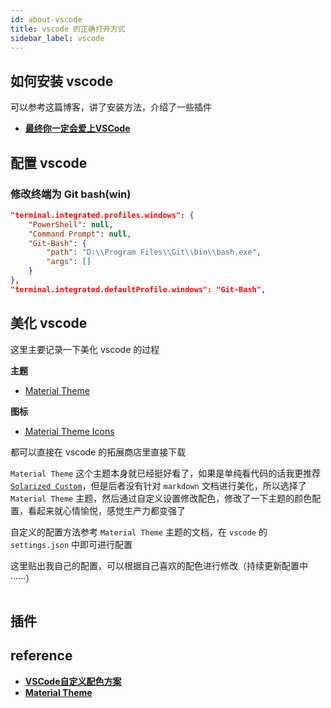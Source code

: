 ```yaml
---
id: about-vscode
title: vscode 的正确打开方式
sidebar_label: vscode
---
```


## 如何安装 vscode
可以参考这篇博客，讲了安装方法，介绍了一些插件
- **[最终你一定会爱上VSCode](https://sinnammanyo.cn/VSCode-config/)**

## 配置 vscode

### 修改终端为 Git bash(win)
``` json
"terminal.integrated.profiles.windows": {
    "PowerShell": null,
    "Command Prompt": null,
    "Git-Bash": {
        "path": "D:\\Program Files\\Git\\bin\\bash.exe",
        "args": []
    }
},
"terminal.integrated.defaultProfile.windows": "Git-Bash",
```

## 美化 vscode
这里主要记录一下美化 vscode 的过程

**主题**
- [Material Theme](https://marketplace.visualstudio.com/items?itemName=Equinusocio.vsc-material-theme)

**图标**
- [Material Theme Icons](https://marketplace.visualstudio.com/items?itemName=Equinusocio.vsc-material-theme-icons)

都可以直接在 vscode 的拓展商店里直接下载

`Material Theme` 这个主题本身就已经挺好看了，如果是单纯看代码的话我更推荐 [`Solarized Custom`](https://marketplace.visualstudio.com/items?itemName=bbrakenhoff.solarized-light-custom)，但是后者没有针对 `markdown` 文档进行美化，所以选择了 `Material Theme` 主题，然后通过自定义设置修改配色，修改了一下主题的颜色配置，看起来就心情愉悦，感觉生产力都变强了

自定义的配置方法参考 `Material Theme` 主题的文档，在 `vscode` 的 `settings.json` 中即可进行配置

这里贴出我自己的配置，可以根据自己喜欢的配色进行修改（持续更新配置中······）

``` json

```

## 插件

## reference

- **[VSCode自定义配色方案](https://www.cnblogs.com/garvenc/p/vscode_customize_color_theme.html)**
- **[Material Theme](https://marketplace.visualstudio.com/items?itemName=Equinusocio.vsc-material-theme)**
